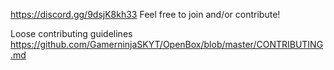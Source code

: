 https://discord.gg/9dsjK8kh33
Feel free to join and/or contribute!

Loose contributing guidelines https://github.com/GamerninjaSKYT/OpenBox/blob/master/CONTRIBUTING.md
